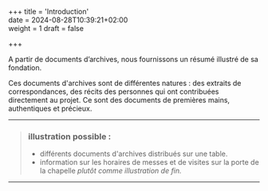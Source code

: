 +++
title = 'Introduction'  
date = 2024-08-28T10:39:21+02:00  
weight = 1
draft = false  

+++

A partir de documents d’archives, nous fournissons un résumé illustré de sa fondation.<!--more-->

Ces documents d'archives sont de différentes natures : des extraits de correspondances, des récits des personnes qui ont contribuées directement au projet. Ce sont des documents de premières mains, authentiques et précieux.
***
>  ### illustration possible :
> - différents documents d'archives distribués sur une table.
> - information sur les horaires de messes et de visites sur la porte de la chapelle
> *plutôt comme illustration de fin.*
***